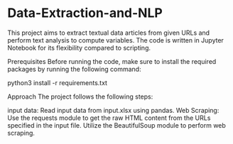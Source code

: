 
# Data-Extraction-and-NLP
This project aims to extract textual data articles from given URLs and perform text analysis to compute variables. The code is written in Jupyter Notebook for its flexibility compared to scripting.

Prerequisites
Before running the code, make sure to install the required packages by running the following command:

python3 install -r requirements.txt

Approach
The project follows the following steps:

input data: Read input data from input.xlsx using pandas.
Web Scraping: Use the requests module to get the raw HTML content from the URLs specified in the input file. Utilize the BeautifulSoup module to perform web scraping.
